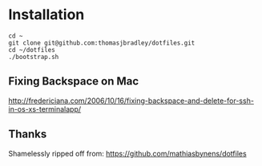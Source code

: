 # Installation

```
cd ~
git clone git@github.com:thomasjbradley/dotfiles.git
cd ~/dotfiles
./bootstrap.sh
```

## Fixing Backspace on Mac

http://fredericiana.com/2006/10/16/fixing-backspace-and-delete-for-ssh-in-os-xs-terminalapp/

## Thanks

Shamelessly ripped off from: https://github.com/mathiasbynens/dotfiles
